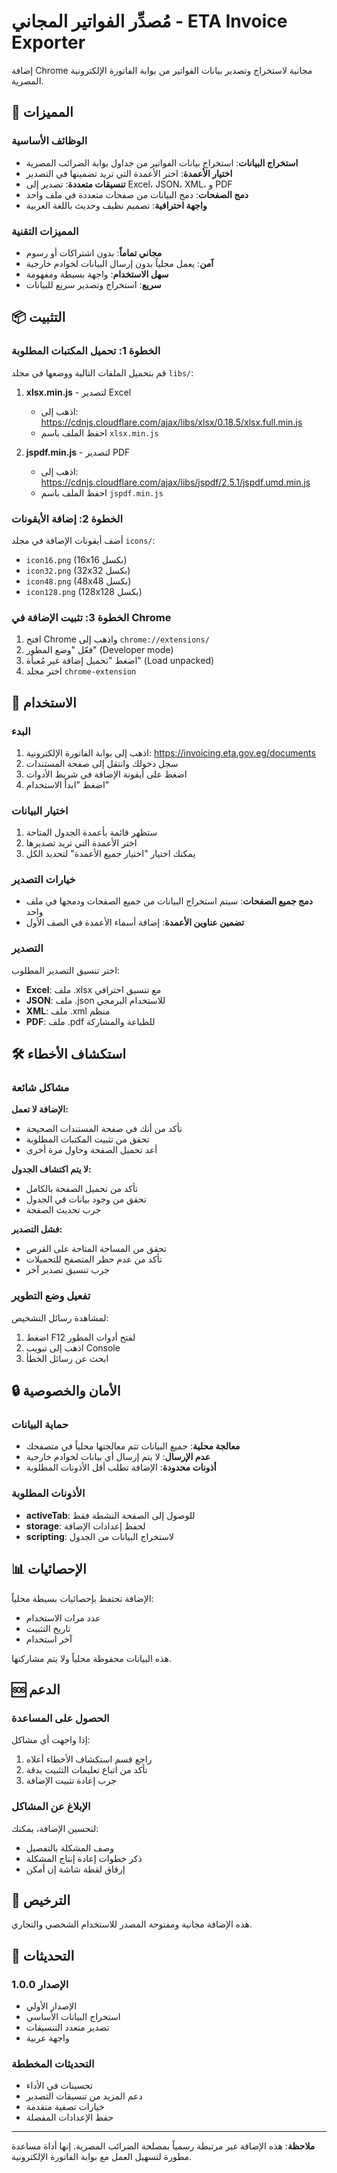 # مُصدِّر الفواتير المجاني - ETA Invoice Exporter

إضافة Chrome مجانية لاستخراج وتصدير بيانات الفواتير من بوابة الفاتورة الإلكترونية المصرية.

## 🚀 المميزات

### الوظائف الأساسية
- **استخراج البيانات**: استخراج بيانات الفواتير من جداول بوابة الضرائب المصرية
- **اختيار الأعمدة**: اختر الأعمدة التي تريد تضمينها في التصدير
- **تنسيقات متعددة**: تصدير إلى Excel، JSON، XML، و PDF
- **دمج الصفحات**: دمج البيانات من صفحات متعددة في ملف واحد
- **واجهة احترافية**: تصميم نظيف وحديث باللغة العربية

### المميزات التقنية
- **مجاني تماماً**: بدون اشتراكات أو رسوم
- **آمن**: يعمل محلياً بدون إرسال البيانات لخوادم خارجية
- **سهل الاستخدام**: واجهة بسيطة ومفهومة
- **سريع**: استخراج وتصدير سريع للبيانات

## 📦 التثبيت

### الخطوة 1: تحميل المكتبات المطلوبة
قم بتحميل الملفات التالية ووضعها في مجلد `libs/`:

1. **xlsx.min.js** - لتصدير Excel
   - اذهب إلى: https://cdnjs.cloudflare.com/ajax/libs/xlsx/0.18.5/xlsx.full.min.js
   - احفظ الملف باسم `xlsx.min.js`

2. **jspdf.min.js** - لتصدير PDF
   - اذهب إلى: https://cdnjs.cloudflare.com/ajax/libs/jspdf/2.5.1/jspdf.umd.min.js
   - احفظ الملف باسم `jspdf.min.js`

### الخطوة 2: إضافة الأيقونات
أضف أيقونات الإضافة في مجلد `icons/`:
- `icon16.png` (16x16 بكسل)
- `icon32.png` (32x32 بكسل)  
- `icon48.png` (48x48 بكسل)
- `icon128.png` (128x128 بكسل)

### الخطوة 3: تثبيت الإضافة في Chrome
1. افتح Chrome واذهب إلى `chrome://extensions/`
2. فعّل "وضع المطور" (Developer mode)
3. اضغط "تحميل إضافة غير مُعبأة" (Load unpacked)
4. اختر مجلد `chrome-extension`

## 🔧 الاستخدام

### البدء
1. اذهب إلى بوابة الفاتورة الإلكترونية: https://invoicing.eta.gov.eg/documents
2. سجل دخولك وانتقل إلى صفحة المستندات
3. اضغط على أيقونة الإضافة في شريط الأدوات
4. اضغط "ابدأ الاستخدام"

### اختيار البيانات
1. ستظهر قائمة بأعمدة الجدول المتاحة
2. اختر الأعمدة التي تريد تصديرها
3. يمكنك اختيار "اختيار جميع الأعمدة" لتحديد الكل

### خيارات التصدير
- **دمج جميع الصفحات**: سيتم استخراج البيانات من جميع الصفحات ودمجها في ملف واحد
- **تضمين عناوين الأعمدة**: إضافة أسماء الأعمدة في الصف الأول

### التصدير
اختر تنسيق التصدير المطلوب:
- **Excel**: ملف .xlsx مع تنسيق احترافي
- **JSON**: ملف .json للاستخدام البرمجي
- **XML**: ملف .xml منظم
- **PDF**: ملف .pdf للطباعة والمشاركة

## 🛠️ استكشاف الأخطاء

### مشاكل شائعة

**الإضافة لا تعمل:**
- تأكد من أنك في صفحة المستندات الصحيحة
- تحقق من تثبيت المكتبات المطلوبة
- أعد تحميل الصفحة وحاول مرة أخرى

**لا يتم اكتشاف الجدول:**
- تأكد من تحميل الصفحة بالكامل
- تحقق من وجود بيانات في الجدول
- جرب تحديث الصفحة

**فشل التصدير:**
- تحقق من المساحة المتاحة على القرص
- تأكد من عدم حظر المتصفح للتحميلات
- جرب تنسيق تصدير آخر

### تفعيل وضع التطوير
لمشاهدة رسائل التشخيص:
1. اضغط F12 لفتح أدوات المطور
2. اذهب إلى تبويب Console
3. ابحث عن رسائل الخطأ

## 🔒 الأمان والخصوصية

### حماية البيانات
- **معالجة محلية**: جميع البيانات تتم معالجتها محلياً في متصفحك
- **عدم الإرسال**: لا يتم إرسال أي بيانات لخوادم خارجية
- **أذونات محدودة**: الإضافة تطلب أقل الأذونات المطلوبة

### الأذونات المطلوبة
- **activeTab**: للوصول إلى الصفحة النشطة فقط
- **storage**: لحفظ إعدادات الإضافة
- **scripting**: لاستخراج البيانات من الجدول

## 📊 الإحصائيات

الإضافة تحتفظ بإحصائيات بسيطة محلياً:
- عدد مرات الاستخدام
- تاريخ التثبيت
- آخر استخدام

هذه البيانات محفوظة محلياً ولا يتم مشاركتها.

## 🆘 الدعم

### الحصول على المساعدة
إذا واجهت أي مشاكل:
1. راجع قسم استكشاف الأخطاء أعلاه
2. تأكد من اتباع تعليمات التثبيت بدقة
3. جرب إعادة تثبيت الإضافة

### الإبلاغ عن المشاكل
لتحسين الإضافة، يمكنك:
- وصف المشكلة بالتفصيل
- ذكر خطوات إعادة إنتاج المشكلة
- إرفاق لقطة شاشة إن أمكن

## 📄 الترخيص

هذه الإضافة مجانية ومفتوحة المصدر للاستخدام الشخصي والتجاري.

## 🔄 التحديثات

### الإصدار 1.0.0
- الإصدار الأولي
- استخراج البيانات الأساسي
- تصدير متعدد التنسيقات
- واجهة عربية

### التحديثات المخططة
- تحسينات في الأداء
- دعم المزيد من تنسيقات التصدير
- خيارات تصفية متقدمة
- حفظ الإعدادات المفضلة

---

**ملاحظة**: هذه الإضافة غير مرتبطة رسمياً بمصلحة الضرائب المصرية. إنها أداة مساعدة مطورة لتسهيل العمل مع بوابة الفاتورة الإلكترونية.